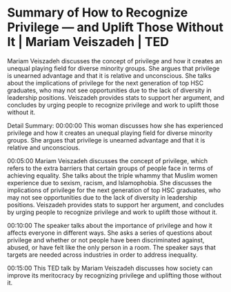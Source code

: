 # Summary of How to Recognize Privilege — and Uplift Those Without It | Mariam Veiszadeh | TED

Mariam Veiszadeh discusses the concept of privilege and how it creates an unequal playing field for diverse minority groups. She argues that privilege is unearned advantage and that it is relative and unconscious. She talks about the implications of privilege for the next generation of top HSC graduates, who may not see opportunities due to the lack of diversity in leadership positions. Veiszadeh provides stats to support her argument, and concludes by urging people to recognize privilege and work to uplift those without it.

Detail Summary: 
00:00:00
This woman discusses how she has experienced privilege and how it creates an unequal playing field for diverse minority groups. She argues that privilege is unearned advantage and that it is relative and unconscious.

00:05:00
Mariam Veiszadeh discusses the concept of privilege, which refers to the extra barriers that certain groups of people face in terms of achieving equality. She talks about the triple whammy that Muslim women experience due to sexism, racism, and Islamophobia. She discusses the implications of privilege for the next generation of top HSC graduates, who may not see opportunities due to the lack of diversity in leadership positions. Veiszadeh provides stats to support her argument, and concludes by urging people to recognize privilege and work to uplift those without it.

00:10:00
The speaker talks about the importance of privilege and how it affects everyone in different ways. She asks a series of questions about privilege and whether or not people have been discriminated against, abused, or have felt like the only person in a room. The speaker says that targets are needed across industries in order to address inequality.

00:15:00
This TED talk by Mariam Veiszadeh discusses how society can improve its meritocracy by recognizing privilege and uplifting those without it.

